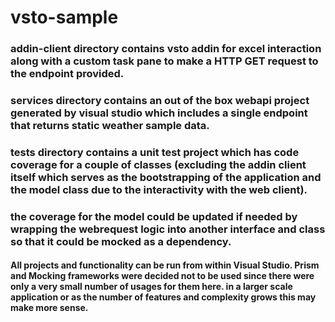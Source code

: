 # vsto-sample
### addin-client directory contains vsto addin for excel interaction along with a custom task pane to make a HTTP GET request to the endpoint provided.
### services directory contains an out of the box webapi project generated by visual studio which includes a single endpoint that returns static weather sample data.
### tests directory contains a unit test project which has code coverage for a couple of classes (excluding the addin client itself which serves as the bootstrapping of the application and the model class due to the interactivity with the web client).
### the coverage for the model could be updated if needed by wrapping the webrequest logic into another interface and class so that it could be mocked as a dependency.
#### All projects and functionality can be run from within Visual Studio. Prism and Mocking frameworks were decided not to be used since there were only a very small number of usages for them here. in a larger scale application or as the number of features and complexity grows this may make more sense.
